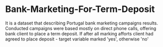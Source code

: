 # Bank-Marketing-For-Term-Deposit
It is a dataset that describing Portugal bank marketing campaigns results.
Conducted campaigns were based mostly on direct phone calls, offering bank client to place a term deposit.
If after all marking afforts client had agreed to place deposit - target variable marked 'yes', otherwise 'no'
